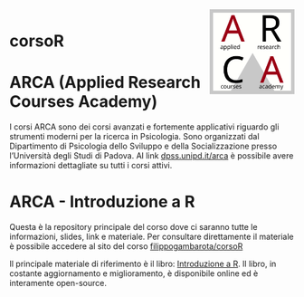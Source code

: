 
<!-- README.md is generated from README.Rmd. Please edit that file -->

<img align="right" width="150" height="150" src="files/arca_logo.svg">

# corsoR

<!-- badges: start -->
<!-- badges: end -->

# ARCA (Applied Research Courses Academy)

I corsi ARCA sono dei corsi avanzati e fortemente applicativi riguardo
gli strumenti moderni per la ricerca in Psicologia. Sono organizzati dal
Dipartimento di Psicologia dello Sviluppo e della Socializzazione presso
l’Università degli Studi di Padova. Al link
[dpss.unipd.it/arca](https://www.dpss.unipd.it/arca) è possibile avere
informazioni dettagliate su tutti i corsi attivi.

# ARCA - Introduzione a R

Questa è la repository principale del corso dove ci saranno tutte le
informazioni, slides, link e materiale. Per consultare direttamente il
materiale è possibile accedere al sito del corso
[filippogambarota/corsoR](https://filippogambarota.github.io/corsoR)

Il principale materiale di riferimento è il libro: [Introduzione a
R](https://psicostat.github.io/Introduction2R/). Il libro, in costante
aggiornamento e miglioramento, è disponibile online ed è interamente
open-source.
